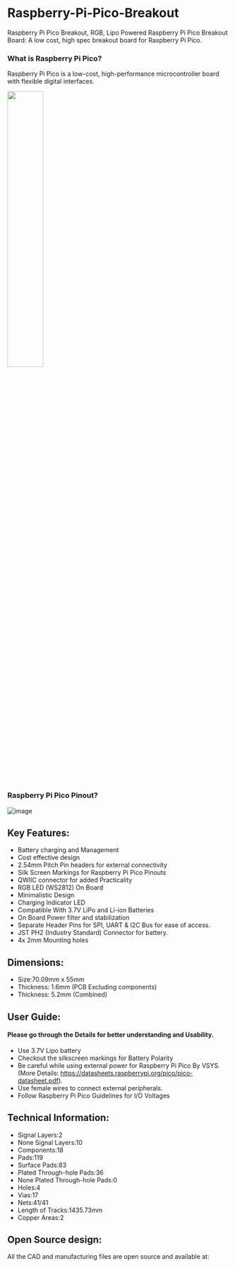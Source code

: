 # Raspberry-Pi-Pico-Breakout
Raspberry Pi Pico Breakout, RGB, Lipo Powered
Raspberry Pi Pico Breakout Board:
A low cost, high spec breakout board for Raspberry Pi Pico.

### What is Raspberry Pi Pico?
Raspberry Pi Pico is a low-cost, high-performance microcontroller board with flexible digital interfaces.

<img src="https://images.prismic.io/rpf-products/7d247ace-afb2-4555-b7b3-4f236eb779d6_Raspberry%20Pi%20Pico%201.jpg?ixlib=gatsbyFP&auto=compress%2Cformat&fit=max&q=50&w=927&h=618" width=40% height=40%>

### Raspberry Pi Pico Pinout?
![image](https://www.raspberrypi.com/documentation/microcontrollers/images/Pico-R3-SDK11-Pinout.svg)

## Key Features:
- Battery charging and Management
- Cost effective design
- 2.54mm Pitch Pin headers for external connectivity
- Silk Screen Markings for Raspberry Pi Pico Pinouts
- QWIIC connector for added Practicality
- RGB LED (WS2812) On Board
- Minimalistic Design 
- Charging Indicator LED
- Compatible With 3.7V LiPo and Li-ion Batteries
- On Board Power filter and stabilization
- Separate Header Pins for SPI, UART & I2C Bus for ease of access.
- JST PH2 (Industry Standard) Connector for battery.
- 4x 2mm Mounting holes
## Dimensions:
- Size:70.09mm x 55mm
- Thickness: 1.6mm (PCB Excluding components)
- Thickness: 5.2mm (Combined)
## User Guide:
#### Please go through the Details for better understanding and Usability.

- Use 3.7V Lipo battery
- Checkout the silkscreen markings for Battery Polarity
- Be careful while using external power for Raspberry Pi Pico By VSYS. (More Details: https://datasheets.raspberrypi.org/pico/pico-datasheet.pdf).
- Use female wires to connect external peripherals.
- Follow Raspberry Pi Pico Guidelines for I/O Voltages


## Technical Information:
- Signal Layers:2
- None Signal Layers:10
- Components:18
- Pads:119
- Surface Pads:83
- Plated Through-hole Pads:36
- None Plated Through-hole Pads:0
- Holes:4
- Vias:17
- Nets:41/41
- Length of Tracks:1435.73mm
- Copper Areas:2
## Open Source design:
All the CAD and manufacturing files are open source and available at:

